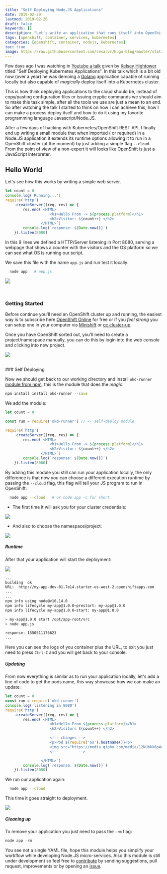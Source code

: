 ```yaml
---
title: "Self Deploying Node.JS Applications"
date: 2019-02-20
lastmod: 2019-02-20
draft: false
keywords: []
description: "Let's write an application that runs itself into OpenShift."
tags: [openshift, container, services, kubernetes]
categories: [openshift, container, nodejs, kubernetes]
toc: true
image: https://raw.githubusercontent.com/cesarvr/hugo-blog/master/static/static/logo/js.png
---
```


Few days ago I was watching in [Youtube a talk](https://www.youtube.com/watch?v=XPC-hFL-4lU) given by [Kelsey Hightower](https://twitter.com/kelseyhightower) titled "Self Deploying Kubernetes Applications". In this talk which is a bit old now (over a year) he was demoing a [Golang](https://golang.org) application capable of running locally but also capable of *magically* deploy itself into a Kubernetes cluster.

<!--more-->

This is how think deploying applications to the cloud should be, instead of copy/pasting configuration files or issuing cryptic commands we should  aim to make this task simple, after all the tools we use are just a mean to an end. So after watching the talk I started to think on how I can achieve this, how I can make a process deploy itself and how to do it using my favorite programming language Javascript/Node.JS.

After a few days of hacking with Kubernetes/OpenShift REST API, I finally end up writing a small module that when imported ( or required) in a Node.JS application it extends its runtime options allowing it to run in a OpenShift cluster (at the moment) by just adding a simple flag ``--cloud``. From the point of view of a non-expert it will looks like OpenShift is just a JavaScript interpreter.

## Hello World

Let's see how this works by writing a simple web server.

```js
let count = 0
console.log('Running...')
require('http')
    .createServer((req, res) => {
        res.end(`<HTML>
                    <h1>Hello From -> ${process.platform}</h1>
                    <h2>Visitor: ${count++} </h2>
                </HTML>`)
        console.log(`response: ${Date.now()}`)
    }).listen(8080)
```
In this 9 lines we defined a HTTP/Server listening in Port 8080, serving a webpage that shows a counter with the visitors and the OS platform so we can see what OS is running our script.

We save this file with the name ``app.js`` and run test it locally:

```sh
  node app   # app.js
```

![](https://github.com/cesarvr/hugo-blog/blob/master/static/self-deploy/self-deploy-before.gif?raw=true)


<BR>

### Getting Started

Before continue you'll need an OpenShift cluster up and running, the easiest way is to subscribe here [OpenShift Online](https://manage.openshift.com/) for free or if you *feel strong* you can setup one in your computer via [Minishift](https://github.com/minishift/minishift) or [oc cluster-up](https://github.com/cesarvr/Openshift#ocup).

Once you have OpenShift sorted out, you'll need to create a project/namespace manually, you can do this by login into the web console and clicking into new project.

![](https://github.com/cesarvr/hugo-blog/blob/master/static/self-deploy/making-project.gif?raw=true)

<BR>
### Self Deploying

Now we should get back to our working directory and install ``okd-runner`` [module from npm](https://www.npmjs.com/package/okd-runner), this is the module that does the *magic*:

```sh
npm install install okd-runner --save
```

We add the module:

```js
let count = 0

const run = require('okd-runner') // <- self-deploy module

require('http')
    .createServer((req, res) => {
        res.end(`<HTML>
                    <h1>Hello From -> ${process.platform}</h1>
                    <h2>Visitor: ${count++} </h2>
                </HTML>`)
        console.log(`response: ${Date.now()}`)
    }).listen(8080)
```

By adding this module you still can run your application locally, the only difference is that now you can choose a different execution runtime by passing the ``--cloud`` flag, this flag will tell your JS program to run in OpenShift:

```sh
  node app --cloud   # or node app -c for short
```

* The first time it will ask you for your cluster credentials:

![](https://github.com/cesarvr/hugo-blog/blob/master/static/self-deploy/credentials.png?raw=true)


* And also to choose the namespace/project:

![](https://github.com/cesarvr/hugo-blog/blob/master/static/self-deploy/namespace.png?raw=true)


##### Runtime

After that your application will start the deployment:

![](https://github.com/cesarvr/hugo-blog/blob/master/static/self-deploy/self-deployment.gif?raw=true)


```sh
...
building  ok
URL:  http://my-app-dev-01.7e14.starter-us-west-2.openshiftapps.com
...
...
npm info using node@v10.14.0
npm info lifecycle my-app@1.0.0~prestart: my-app@1.0.0
npm info lifecycle my-app@1.0.0~start: my-app@1.0.0

> my-app@1.0.0 start /opt/app-root/src
> node app.js

response: 1550511176623
...
```

Here you can see the logs of you container plus the URL, to exit you just need to press ``Ctrl-C`` and you will get back to your console.

##### Updating

From now everything is similar as to run your application locally, let's add a line of code to get the pods name, this way showcase how we can make an update:

```js
let count = 0
const run = require('okd-runner')
console.log('listening in 8080')
require('http')
    .createServer((req, res) => {
        res.end(`<HTML>
                    <h1>Hello From ${process.platform}</h1>
                    <h2>Visitors ${count++} </h2>

                    <!-- changes -->
                    <p>Pod ${require('os').hostname()}<p>
                    <img src="https://media.giphy.com/media/12NUbkX6p4xOO4/giphy.gif">
                    <!--         -->

                </HTML>`)
        console.log(`response: ${Date.now()}`)
    }).listen(8080)

```

We run our application again:

```sh
  node app --cloud
```

This time it goes straight to deployment.

![](https://github.com/cesarvr/hugo-blog/blob/master/static/self-deploy/oc-update.gif?raw=true)


##### Cleaning up

To remove your application you just need to pass the ``-rm`` flag:

```js
node app -rm
```

You see not a single YAML file, hope this module helps you simplify your workflow while developing Node.JS micro-services. Also this module is still under development so feel free to [contribute](https://github.com/cesarvr/okd-runner) by sending suggestions, pull request, improvements or by opening an [issue](https://github.com/cesarvr/okd-runner/issues).
